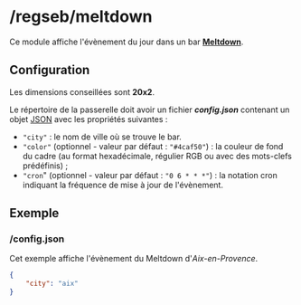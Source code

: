 # /regseb/meltdown
Ce module affiche l'évènement du jour dans un bar
**[Meltdown](http://www.meltdown.bar/)**.

## Configuration
Les dimensions conseillées sont **20x2**.

Le répertoire de la passerelle doit avoir un fichier ***config.json***
contenant un objet [JSON](http://www.json.org "JavaScript Object Notation")
avec les propriétés suivantes :
- `"city"` : le nom de ville où se trouve le bar.
- `"color"` (optionnel - valeur par défaut : `"#4caf50"`) : la couleur de fond
  du cadre (au format hexadécimale, régulier RGB ou avec des mots-clefs
  prédéfinis) ;
- `"cron`" (optionnel - valeur par défaut : `"0 6 * * *"`) : la notation cron
  indiquant la fréquence de mise à jour de l'évènement.

## Exemple
### /config.json
Cet exemple affiche l'évènement du Meltdown d'*Aix-en-Provence*.
```JSON
{
    "city": "aix"
}
```
